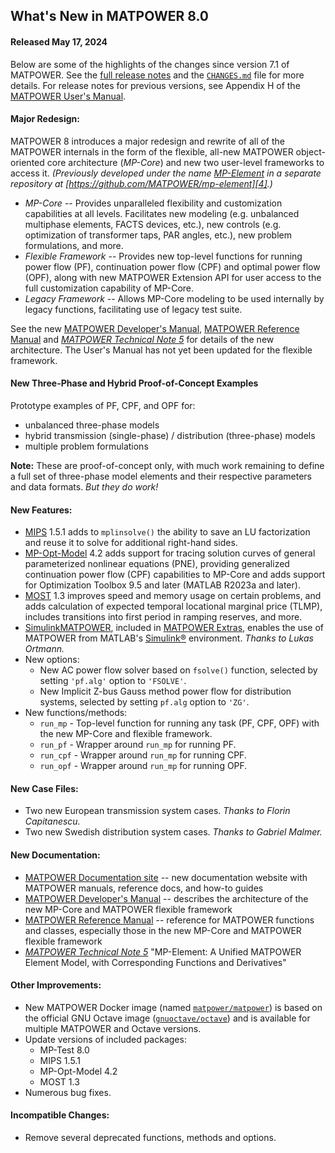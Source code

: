 What's New in MATPOWER 8.0
--------------------------

#### Released May 17, 2024

Below are some of the highlights of the changes since version 7.1 of
MATPOWER. See the [full release notes][1] and the [`CHANGES.md`][2]
file for more details. For release notes for previous versions, see
Appendix H of the [MATPOWER User's Manual][3].


#### Major Redesign:

MATPOWER 8 introduces a major redesign and rewrite of all of the MATPOWER
internals in the form of the flexible, all-new MATPOWER object-oriented core
architecture (*MP-Core*) and new two user-level frameworks to access it.
*(Previously developed under the name [MP-Element][4] in a separate repository
at [https://github.com/MATPOWER/mp-element][4].)*

- *MP-Core* -- Provides unparalleled flexibility and customization capabilities
at all levels. Facilitates new modeling (e.g. unbalanced multiphase elements,
FACTS devices, etc.), new controls (e.g. optimization of transformer taps,
PAR angles, etc.), new problem formulations, and more.
- *Flexible Framework* -- Provides new top-level functions for running power
flow (PF), continuation power flow (CPF) and optimal power flow (OPF), along
with new MATPOWER Extension API for user access to the full customization
capability of MP-Core.
- *Legacy Framework* -- Allows MP-Core modeling to be used internally by
legacy functions, facilitating use of legacy test suite.

See the new [MATPOWER Developer's Manual][5], [MATPOWER Reference Manual][5a]
and [*MATPOWER Technical Note 5*][6] for details of the new architecture. The
User's Manual has not yet been updated for the flexible framework.


#### New Three-Phase and Hybrid Proof-of-Concept Examples

Prototype examples of PF, CPF, and OPF for:
- unbalanced three-phase models
- hybrid transmission (single-phase) / distribution (three-phase) models
- multiple problem formulations

**Note:** These are proof-of-concept only, with much work remaining to
define a full set of three-phase model elements and their respective 
parameters and data formats. _But they do work!_


#### New Features:

- [MIPS][7] 1.5.1 adds to `mplinsolve()` the ability to save an LU
  factorization and reuse it to solve for additional right-hand sides.
- [MP-Opt-Model][7a] 4.2 adds support for tracing solution curves of
  general parameterized nonlinear equations (PNE), providing generalized
  continuation power flow (CPF) capabilities to MP-Core and adds support
  for Optimization Toolbox 9.5 and later (MATLAB R2023a and later).
- [MOST][8] 1.3 improves speed and memory usage on certain problems, and
  adds calculation of expected temporal locational marginal
  price (TLMP), includes transitions into first period in ramping
  reserves, and more.
- [SimulinkMATPOWER][8a], included in [MATPOWER Extras][8b], enables the use
  of MATPOWER from MATLAB's [Simulink®][8c] environment.
  *Thanks to Lukas Ortmann.*
- New options:
  - New AC power flow solver based on `fsolve()` function, selected by
    setting `'pf.alg'` option to `'FSOLVE'`.
  - New Implicit Z-bus Gauss method power flow for distribution systems,
    selected by setting `pf.alg` option to `'ZG'`.
- New functions/methods:
  - `run_mp` - Top-level function for running any task (PF, CPF, OPF) with
    the new MP-Core and flexible framework.
  - `run_pf` - Wrapper around `run_mp` for running PF.
  - `run_cpf` - Wrapper around `run_mp` for running CPF.
  - `run_opf` - Wrapper around `run_mp` for running OPF.


#### New Case Files:

- Two new European transmission system cases. *Thanks to Florin Capitanescu.*
- Two new Swedish distribution system cases. *Thanks to Gabriel Malmer.*


#### New Documentation:

- [MATPOWER Documentation site][8d] -- new documentation website with MATPOWER
  manuals, reference docs, and how-to guides
- [MATPOWER Developer's Manual][5] -- describes the architecture of the
  new MP-Core and MATPOWER flexible framework
- [MATPOWER Reference Manual][5a] -- reference for MATPOWER functions and
  classes, especially those in the new MP-Core and MATPOWER flexible framework
- [*MATPOWER Technical Note 5*][6] "MP-Element: A Unified MATPOWER
  Element Model, with Corresponding Functions and Derivatives"


#### Other Improvements:

- New MATPOWER Docker image (named [`matpower/matpower`][9]) is
  based on the official GNU Octave image ([`gnuoctave/octave`][10]) and
  is available for multiple MATPOWER and Octave versions.
- Update versions of included packages:
  - MP-Test 8.0
  - MIPS 1.5.1
  - MP-Opt-Model 4.2
  - MOST 1.3
- Numerous bug fixes.


#### Incompatible Changes:

- Remove several deprecated functions, methods and options.


[1]: https://github.com/MATPOWER/matpower/blob/master/docs/relnotes/MATPOWER-Release-Notes-8.0.md
[2]: https://github.com/MATPOWER/matpower/blob/master/CHANGES.md
[3]: https://github.com/MATPOWER/matpower/blob/master/docs/MATPOWER-manual.pdf
[4]: https://github.com/MATPOWER/mp-element
[5]: https://matpower.org/doc/dev-manual/
[5a]: https://matpower.org/doc/ref-manual/
[6]: https://matpower.org/docs/TN5-MP-Element.pdf
[7]: https://github.com/MATPOWER/mips
[7a]: https://github.com/MATPOWER/mp-opt-model
[8]: https://github.com/MATPOWER/most
[8a]: https://github.com/MATPOWER/mx-simulink_matpower
[8b]: https://github.com/MATPOWER/matpower-extras
[8c]: https://www.mathworks.com/products/simulink.html
[8d]: https://matpower.org/doc/
[9]: https://hub.docker.com/r/matpower/matpower
[10]: https://hub.docker.com/r/gnuoctave/octave
